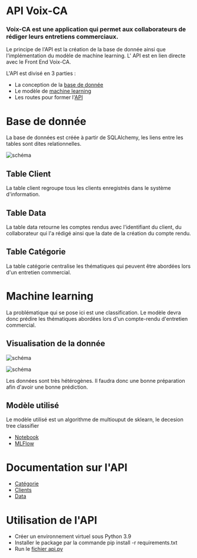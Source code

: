 # API Voix-CA 

### Voix-CA est une application qui permet aux collaborateurs de 	      rédiger leurs entretiens commerciaux. 
 
Le principe de l'API est la création de la base de donnée ainsi que l'implémentation du modèle de machine learning. L' API est en lien directe avec le Front End Voix-CA. 

L'API est divisé en 3 parties : 
- La conception de la [base de donnée](https://github.com/ManonDBT/API_Voix-CA/blob/main/create_base.py)
- Le modèle de [machine learning](https://github.com/ManonDBT/Flask_VoixCA_API/tree/dev/machine_learning) 
- Les routes pour former l'[API](https://github.com/ManonDBT/API_Voix-CA/blob/main/api.py)

# Base de donnée

La base de données est créée à partir de SQLAlchemy, les liens entre les tables sont dites relationnelles. 
 

![schéma](https://drive.google.com/uc?export=view&id=16mQdSd7UqdwKVERcrHLy4m89FnlTE0hf)


## Table Client 

La table client regroupe tous les clients enregistrés dans le système d'information. 

## Table Data

La table data retourne les comptes rendus avec l'identifiant du client, du collaborateur qui l'a rédigé ainsi que la date de la création du compte rendu. 

## Table Catégorie

La table catégorie centralise les thématiques qui peuvent être abordées lors d'un entretien commercial. 




# Machine learning

La problématique qui se pose ici est une classification. Le modèle devra donc prédire les thématiques abordées lors d'un compte-rendu d'entretien commercial. 

## Visualisation de la donnée

![schéma](https://drive.google.com/uc?export=view&id=1KLZKTg6RHplhfsZ6xfwtWHuI1VuCBSF4)

![schéma](https://drive.google.com/uc?export=view&id=1oWhN1pj374jKUCyKhzg1kpHWqb6iXsxo)

Les données sont très hétérogènes. Il faudra donc une bonne préparation afin d'avoir une bonne prédiction. 

## Modèle utilisé


Le modèle utilisé est un algorithme de multiouput de sklearn, le decesion tree classifier 

- [Notebook](https://github.com/ManonDBT/API_Voix-CA/blob/main/machine_learning/Multi-label_final.ipynb)
- [MLFlow](https://github.com/ManonDBT/API_Voix-CA/blob/main/machine_learning/ML.py) 



# Documentation sur l'API

- [Catégorie](https://github.com/ManonDBT/API_Voix-CA/blob/main/docs-swagger/categories.yml)
- [Clients](https://github.com/ManonDBT/API_Voix-CA/blob/main/docs-swagger/clients.yml)
- [Data](https://github.com/ManonDBT/API_Voix-CA/blob/main/docs-swagger/data.yml) 


# Utilisation de l'API

- Créer un environnement virtuel sous Python 3.9
- Installer le package par la commande pip install -r requirements.txt
- Run le [fichier api.py](https://github.com/ManonDBT/API_Voix-CA/blob/main/api.py)
